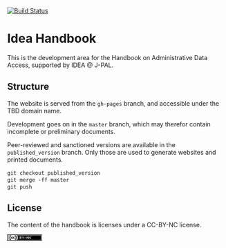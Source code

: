 [![Build Status](https://travis-ci.com/labordynamicsinstitute/idea-handbook.svg?token=dymVQ2THToP9nG5TA1TP&branch=master)](https://travis-ci.com/labordynamicsinstitute/idea-handbook)

#  Idea Handbook

This is the development area for the  Handbook on Administrative Data Access, supported by IDEA @ J-PAL.

## Structure

The website is served from the `gh-pages` branch, and accessible under the TBD domain name.

Development goes on in the `master` branch, which may therefor contain incomplete or preliminary documents. 

Peer-reviewed and sanctioned versions are available in the `published_version` branch. Only those are used to generate websites and printed documents. 

```
git checkout published_version
git merge -ff master
git push 
```

## License

The content of the handbook is licenses under a CC-BY-NC license.

![CC-BY-NC](cc-by-nc.png)

